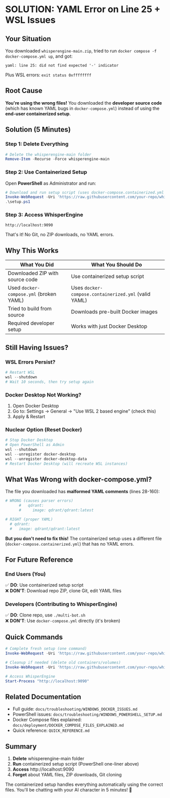 # SOLUTION: YAML Error on Line 25 + WSL Issues

## Your Situation

You downloaded `whisperengine-main.zip`, tried to run `docker compose -f docker-compose.yml up`, and got:

```
yaml: line 25: did not find expected '-' indicator
```

Plus WSL errors: `exit status 0xffffffff`

## Root Cause

**You're using the wrong files!** You downloaded the **developer source code** (which has known YAML bugs in `docker-compose.yml`) instead of using the **end-user containerized setup**.

## Solution (5 Minutes)

### Step 1: Delete Everything

```powershell
# Delete the whisperengine-main folder
Remove-Item -Recurse -Force whisperengine-main
```

### Step 2: Use Containerized Setup

Open **PowerShell** as Administrator and run:

```powershell
# Download and run setup script (uses docker-compose.containerized.yml - NO YAML ERRORS)
Invoke-WebRequest -Uri 'https://raw.githubusercontent.com/your-repo/whisperengine/main/setup-containerized.ps1' -OutFile 'setup.ps1'
.\setup.ps1
```

### Step 3: Access WhisperEngine

```
http://localhost:9090
```

That's it! No Git, no ZIP downloads, no YAML errors.

## Why This Works

| What You Did | What You Should Do |
|--------------|-------------------|
| Downloaded ZIP with source code | Use containerized setup script |
| Used `docker-compose.yml` (broken YAML) | Uses `docker-compose.containerized.yml` (valid YAML) |
| Tried to build from source | Downloads pre-built Docker images |
| Required developer setup | Works with just Docker Desktop |

## Still Having Issues?

### WSL Errors Persist?

```powershell
# Restart WSL
wsl --shutdown
# Wait 10 seconds, then try setup again
```

### Docker Desktop Not Working?

1. Open Docker Desktop
2. Go to: Settings → General → "Use WSL 2 based engine" (check this)
3. Apply & Restart

### Nuclear Option (Reset Docker)

```powershell
# Stop Docker Desktop
# Open PowerShell as Admin
wsl --shutdown
wsl --unregister docker-desktop
wsl --unregister docker-desktop-data
# Restart Docker Desktop (will recreate WSL instances)
```

## What Was Wrong with docker-compose.yml?

The file you downloaded has **malformed YAML comments** (lines 28-160):

```yaml
# WRONG (causes parser errors)
      #   qdrant:
      #     image: qdrant/qdrant:latest

# RIGHT (proper YAML)
  # qdrant:
  #   image: qdrant/qdrant:latest
```

**But you don't need to fix this!** The containerized setup uses a different file (`docker-compose.containerized.yml`) that has no YAML errors.

## For Future Reference

### End Users (You)

✅ **DO**: Use containerized setup script  
❌ **DON'T**: Download repo ZIP, clone Git, edit YAML files

### Developers (Contributing to WhisperEngine)

✅ **DO**: Clone repo, use `./multi-bot.sh`  
❌ **DON'T**: Use `docker-compose.yml` directly (it's broken)

## Quick Commands

```powershell
# Complete fresh setup (one command)
Invoke-WebRequest -Uri 'https://raw.githubusercontent.com/your-repo/whisperengine/main/setup-containerized.ps1' -OutFile 'setup.ps1'; .\setup.ps1

# Cleanup if needed (delete old containers/volumes)
Invoke-WebRequest -Uri 'https://raw.githubusercontent.com/your-repo/whisperengine/main/cleanup-docker.ps1' -OutFile 'cleanup.ps1'; .\cleanup.ps1

# Access WhisperEngine
Start-Process "http://localhost:9090"
```

## Related Documentation

- Full guide: `docs/troubleshooting/WINDOWS_DOCKER_ISSUES.md`
- PowerShell issues: `docs/troubleshooting/WINDOWS_POWERSHELL_SETUP.md`
- Docker Compose files explained: `docs/deployment/DOCKER_COMPOSE_FILES_EXPLAINED.md`
- Quick reference: `QUICK_REFERENCE.md`

## Summary

1. **Delete** whisperengine-main folder
2. **Run** containerized setup script (PowerShell one-liner above)
3. **Access** http://localhost:9090
4. **Forget** about YAML files, ZIP downloads, Git cloning

The containerized setup handles everything automatically using the correct files. You'll be chatting with your AI character in 5 minutes! 🚀
